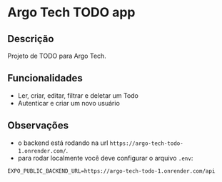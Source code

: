 # Argo Tech TODO app

## Descrição

Projeto de TODO para Argo Tech.

## Funcionalidades

- Ler, criar, editar, filtrar e deletar um Todo
- Autenticar e criar um novo usuário

## Observações

- o backend está rodando na url `https://argo-tech-todo-1.onrender.com/`.
- para rodar localmente você deve configurar o arquivo `.env`:

```
EXPO_PUBLIC_BACKEND_URL=https://argo-tech-todo-1.onrender.com/api
```
